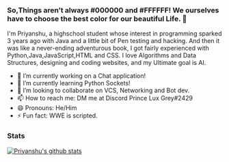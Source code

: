 ### So,Things aren’t always #000000 and #FFFFFF! We ourselves have to choose the best color for our beautiful Life. 👋

I'm Priyanshu, a highschool student whose interest in programming sparked 3 years ago with Java and a little bit of Pen testing and hacking. And then it was like a never-ending adventurous book, I got fairly experienced with Python,Java,JavaScript,HTML and CSS. I love Algorithms and Data Structures, designing and coding websites, and my Ultimate goal is AI.


- 🔭 I’m currently working on a Chat application!
- 🌱 I’m currently learning Python Sockets! 
- 👯 I’m looking to collaborate on VCS, Networking and Bot dev.
- 📫 How to reach me: DM me at Discord Prince Lux Grey#2429
- 😄 Pronouns: He/Him
- ⚡ Fun fact: WWE is scripted.

### Stats

[![Priyanshu's github stats](https://github-readme-stats.vercel.app/api?username=princeluxgrey)](https://github.com/anuraghazra/github-readme-stats)

<!-- - 🤔 I’m looking for help with Web frontend.
- 💬 Ask me about git and responsive web design. -->
